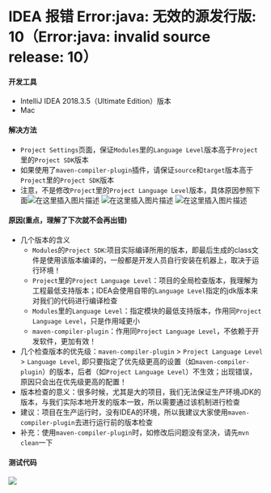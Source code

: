 # IDEA 报错 Error:java: 无效的源发行版: 10（Error:java: invalid source release: 10）

#### 开发工具

*   IntelliJ IDEA 2018.3.5（Ultimate Edition）版本
*   Mac

#### 解决方法

- `Project Settings`页面，保证`Modules`里的`Language Level`版本高于`Project`里的`Project SDK`版本
- 如果使用了`maven-compiler-plugin`插件，请保证`source`和`target`版本高于`Project`里的`Project SDK`版本
- 注意，不是修改`Project`里的`Project Language Level`版本，具体原因参照下面![在这里插入图片描述](https://img-blog.csdnimg.cn/20191113212024414.png?x-oss-process=image/watermark,type_ZmFuZ3poZW5naGVpdGk,shadow_10,text_aHR0cHM6Ly9ibG9nLmNzZG4ubmV0L01hbnl1X0phdmE=,size_16,color_FFFFFF,t_70)
  ![在这里插入图片描述](https://img-blog.csdnimg.cn/20191113212104881.png?x-oss-process=image/watermark,type_ZmFuZ3poZW5naGVpdGk,shadow_10,text_aHR0cHM6Ly9ibG9nLmNzZG4ubmV0L01hbnl1X0phdmE=,size_16,color_FFFFFF,t_70)
  ![在这里插入图片描述](https://img-blog.csdnimg.cn/20191113212121404.png?x-oss-process=image/watermark,type_ZmFuZ3poZW5naGVpdGk,shadow_10,text_aHR0cHM6Ly9ibG9nLmNzZG4ubmV0L01hbnl1X0phdmE=,size_16,color_FFFFFF,t_70)

#### 原因(重点，理解了下次就不会再出错)

*   几个版本的含义
    *   `Modules`的`Project SDK`:项目实际编译所用的版本，即最后生成的class文件是使用该版本编译的，一般都是开发人员自行安装在机器上，取决于运行环境！
    *   `Project`里的`Project Language Level`：项目的全局检查版本，我理解为工程最低支持版本；IDEA会使用自带的`Language Level`指定的jdk版本来对我们的代码进行编译检查
    *   `Modules`里的`Language Level`：指定模块的最低支持版本，作用同`Project Language Level`，只是作用域更小
    *   `maven-compiler-plugin`：作用同`Project Language Level`，不依赖于开发软件，更加有效！
*   几个检查版本的优先级：`maven-compiler-plugin` > `Project Language Level` > `Language Level`, 即只要指定了优先级更高的设置（如`maven-compiler-plugin`）的版本，后者（如`Project Language Level`）不生效；出现错误，原因只会出在优先级更高的配置！
*   版本检查的意义：很多时候，尤其是大的项目，我们无法保证生产环境JDK的版本，与我们实际本地开发的版本一致，所以需要通过该机制进行检查
*   建议：项目在生产运行时，没有IDEA的环境，所以我建议大家使用`maven-compiler-plugin`去进行运行前的版本检查
*   补充：使用`maven-compiler-plugin`时，如修改后问题没有坚决，请先`mvn clean`一下

#### 测试代码

![](https://img-blog.csdnimg.cn/2019111321215912.png?x-oss-process=image/watermark,type_ZmFuZ3poZW5naGVpdGk,shadow_10,text_aHR0cHM6Ly9ibG9nLmNzZG4ubmV0L01hbnl1X0phdmE=,size_16,color_FFFFFF,t_70)